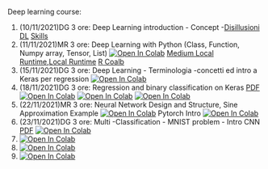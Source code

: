 Deep learning course:

1. (10/11/2021)DG 3 ore:  Deep Learning introduction - Concept -[Disillusioni DL](material/Disillusione_DL.pdf) [Skills](material/Skills.pdf)
2. (11/11/2021)MR 3 ore:  Deep Learning with Python (Class, Function, Numpy array, Tensor, List)
[![Open In Colab](https://colab.research.google.com/assets/colab-badge.svg)](https://colab.research.google.com/github/visiont3lab/deep-learning-course/blob/main/colab/Python_Recap.ipynb) [Medium Local Runtime](https://medium.com/@thedatadetective/getting-local-with-google-colab-a4d69f373364),[Local Runtime](https://research.google.com/colaboratory/local-runtimes.html) [R Coalb](https://towardsdatascience.com/how-to-use-r-in-google-colab-b6e02d736497)
3. (15/11/2021)DG 3 ore:  Deep Learning - Terminologia -concetti ed intro a Keras per regression [![Open In Colab](https://colab.research.google.com/assets/colab-badge.svg)](https://colab.research.google.com/github/visiont3lab/deep-learning-course/blob/main/colab/01.1_Keras_regression_Basics.ipynb)
4. (18/11/2021)DG 3 ore: Regression and binary classification on Keras  [PDF](material/30.0_NN.pdf)
[![Open In Colab](https://colab.research.google.com/assets/colab-badge.svg)](https://colab.research.google.com/github/visiont3lab/deep-learning-course/blob/main/colab/30-DL-Basics.ipynb)
[![Open In Colab](https://colab.research.google.com/assets/colab-badge.svg)](https://colab.research.google.com/github/visiont3lab/deep-learning-course/blob/main/colab/31_Intro_ANN.ipynb)
[![Open In Colab](https://colab.research.google.com/assets/colab-badge.svg)](https://colab.research.google.com/github/visiont3lab/deep-learning-course/blob/main/colab/32_Breast_Cancer.ipynb)
5. (22/11/2021)MR 3 ore: Neural Network Design and Structure, Sine Approximation Example
[![Open In Colab](https://colab.research.google.com/assets/colab-badge.svg)](https://colab.research.google.com/github/visiont3lab/deep-learning-course/blob/main/colab/NN_structure.ipynb) Pytorch Intro [![Open In Colab](https://colab.research.google.com/assets/colab-badge.svg)](https://colab.research.google.com/github/visiont3lab/deep-learning-course/blob/main/colab/Pytorch_Intro.ipynb)
6. (23/11/2021)DG 3 ore:  Multi -Classification - MNIST problem - Intro CNN  [PDF](material/40.0.pdf) [![Open In Colab](https://colab.research.google.com/assets/colab-badge.svg)](https://colab.research.google.com/github/visiont3lab/deep-learning-course/blob/main/colab/33_IRIS.ipynb)
7. [![Open In Colab](https://colab.research.google.com/assets/colab-badge.svg)](https://colab.research.google.com/github/visiont3lab/deep-learning-course/blob/main/colab/34_ROC-Keras.ipynb)
8. [![Open In Colab](https://colab.research.google.com/assets/colab-badge.svg)](https://colab.research.google.com/github/visiont3lab/deep-learning-course/blob/main/colab/40.0_CNN_Basics.ipynb)
9. [![Open In Colab](https://colab.research.google.com/assets/colab-badge.svg)](https://colab.research.google.com/github/visiont3lab/deep-learning-course/blob/main/colab/40.1_MNIST.ipynb)
